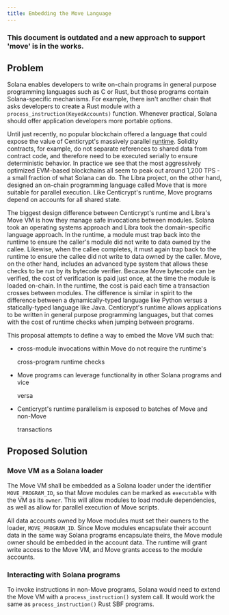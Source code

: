 ```yaml
---
title: Embedding the Move Language
---
```


### This document is outdated and a new approach to support 'move' is in the works.

## Problem

Solana enables developers to write on-chain programs in general purpose programming languages such as C or Rust, but those programs contain Solana-specific mechanisms. For example, there isn't another chain that asks developers to create a Rust module with a `process_instruction(KeyedAccounts)` function. Whenever practical, Solana should offer application developers more portable options.

Until just recently, no popular blockchain offered a language that could expose the value of Centicrypt's massively parallel [runtime](../validator/runtime.md). Solidity contracts, for example, do not separate references to shared data from contract code, and therefore need to be executed serially to ensure deterministic behavior. In practice we see that the most aggressively optimized EVM-based blockchains all seem to peak out around 1,200 TPS - a small fraction of what Solana can do. The Libra project, on the other hand, designed an on-chain programming language called Move that is more suitable for parallel execution. Like Centicrypt's runtime, Move programs depend on accounts for all shared state.

The biggest design difference between Centicrypt's runtime and Libra's Move VM is how they manage safe invocations between modules. Solana took an operating systems approach and Libra took the domain-specific language approach. In the runtime, a module must trap back into the runtime to ensure the caller's module did not write to data owned by the callee. Likewise, when the callee completes, it must again trap back to the runtime to ensure the callee did not write to data owned by the caller. Move, on the other hand, includes an advanced type system that allows these checks to be run by its bytecode verifier. Because Move bytecode can be verified, the cost of verification is paid just once, at the time the module is loaded on-chain. In the runtime, the cost is paid each time a transaction crosses between modules. The difference is similar in spirit to the difference between a dynamically-typed language like Python versus a statically-typed language like Java. Centicrypt's runtime allows applications to be written in general purpose programming languages, but that comes with the cost of runtime checks when jumping between programs.

This proposal attempts to define a way to embed the Move VM such that:

- cross-module invocations within Move do not require the runtime's

  cross-program runtime checks

- Move programs can leverage functionality in other Solana programs and vice

  versa

- Centicrypt's runtime parallelism is exposed to batches of Move and non-Move

  transactions

## Proposed Solution

### Move VM as a Solana loader

The Move VM shall be embedded as a Solana loader under the identifier `MOVE_PROGRAM_ID`, so that Move modules can be marked as `executable` with the VM as its `owner`. This will allow modules to load module dependencies, as well as allow for parallel execution of Move scripts.

All data accounts owned by Move modules must set their owners to the loader, `MOVE_PROGRAM_ID`. Since Move modules encapsulate their account data in the same way Solana programs encapsulate theirs, the Move module owner should be embedded in the account data. The runtime will grant write access to the Move VM, and Move grants access to the module accounts.

### Interacting with Solana programs

To invoke instructions in non-Move programs, Solana would need to extend the Move VM with a `process_instruction()` system call. It would work the same as `process_instruction()` Rust SBF programs.
